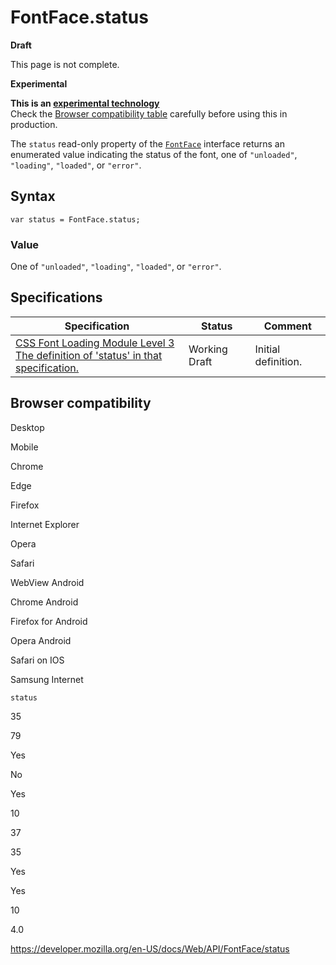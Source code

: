 FontFace.status
===============

**Draft**

This page is not complete.

**Experimental**

**This is an [experimental technology](https://developer.mozilla.org/en-US/docs/MDN/Guidelines/Conventions_definitions#experimental)**  
Check the [Browser compatibility table](#browser_compatibility) carefully before using this in production.

The `status` read-only property of the [`FontFace`](../fontface) interface returns an enumerated value indicating the status of the font, one of `"unloaded"`, `"loading"`, `"loaded"`, or `"error"`.

Syntax
------

    var status = FontFace.status;

### Value

One of `"unloaded"`, `"loading"`, `"loaded"`, or `"error"`.

Specifications
--------------

<table><thead><tr class="header"><th>Specification</th><th>Status</th><th>Comment</th></tr></thead><tbody><tr class="odd"><td><a href="https://drafts.csswg.org/css-font-loading/#dom-fontface-status">CSS Font Loading Module Level 3<br />
<span class="small">The definition of 'status' in that specification.</span></a></td><td><span class="spec-wd">Working Draft</span></td><td>Initial definition.</td></tr></tbody></table>

Browser compatibility
---------------------

Desktop

Mobile

Chrome

Edge

Firefox

Internet Explorer

Opera

Safari

WebView Android

Chrome Android

Firefox for Android

Opera Android

Safari on IOS

Samsung Internet

`status`

35

79

Yes

No

Yes

10

37

35

Yes

Yes

10

4.0

<a href="https://developer.mozilla.org/en-US/docs/Web/API/FontFace/status" class="_attribution-link">https://developer.mozilla.org/en-US/docs/Web/API/FontFace/status</a>
